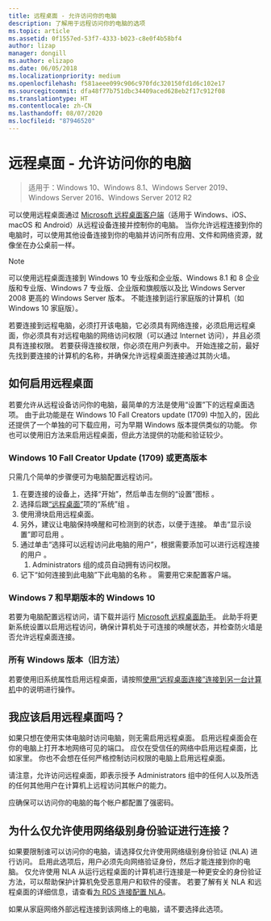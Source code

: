 ```yaml
---
title: 远程桌面 - 允许访问你的电脑
description: 了解用于远程访问你的电脑的选项
ms.topic: article
ms.assetid: 0f1557ed-53f7-4333-b023-c8e0f4b58bf4
author: lizap
manager: dongill
ms.author: elizapo
ms.date: 06/05/2018
ms.localizationpriority: medium
ms.openlocfilehash: f581aeee099c906c970fdc320150fd1d6c102e17
ms.sourcegitcommit: dfa48f77b751dbc34409aced628eb2f17c912f08
ms.translationtype: HT
ms.contentlocale: zh-CN
ms.lasthandoff: 08/07/2020
ms.locfileid: "87946520"
---
```

# <a name="remote-desktop---allow-access-to-your-pc"></a>远程桌面 - 允许访问你的电脑

>适用于：Windows 10、Windows 8.1、Windows Server 2019、Windows Server 2016、Windows Server 2012 R2

可以使用远程桌面通过 [Microsoft 远程桌面客户端](remote-desktop-clients.md)（适用于 Windows、iOS、macOS 和 Android）从远程设备连接并控制你的电脑。 当你允许远程连接到你的电脑时，可以使用其他设备连接到你的电脑并访问所有应用、文件和网络资源，就像坐在办公桌前一样。

> [!NOTE]
> 可以使用远程桌面连接到 Windows 10 专业版和企业版、Windows 8.1 和 8 企业版和专业版、Windows 7 专业版、企业版和旗舰版以及比 Windows Server 2008 更高的 Windows Server 版本。 不能连接到运行家庭版的计算机（如 Windows 10 家庭版）。

若要连接到远程电脑，必须打开该电脑，它必须具有网络连接，必须启用远程桌面，你必须具有对远程电脑的网络访问权限（可以通过 Internet 访问），并且必须具有连接权限。 若要获得连接权限，你必须在用户列表中。 开始连接之前，最好先找到要连接的计算机的名称，并确保允许远程桌面连接通过其防火墙。

## <a name="how-to-enable-remote-desktop"></a>如何启用远程桌面

若要允许从远程设备访问你的电脑，最简单的方法是使用“设置”下的远程桌面选项。 由于此功能是在 Windows 10 Fall Creators update (1709) 中加入的，因此还提供了一个单独的可下载应用，可为早期 Windows 版本提供类似的功能。 你也可以使用旧方法来启用远程桌面，但此方法提供的功能和验证较少。

### <a name="windows-10-fall-creator-update-1709-or-later"></a>Windows 10 Fall Creator Update (1709) 或更高版本

只需几个简单的步骤便可为电脑配置远程访问。
1. 在要连接的设备上，选择“开始”，然后单击左侧的“设置”图标   。
2. 选择后跟[“远程桌面”](ms-settings:remotedesktop)项的“系统”组   。
3. 使用滑块启用远程桌面。
4. 另外，建议让电脑保持唤醒和可检测到的状态，以便于连接。 单击“显示设置”即可启用  。
5. 通过单击“选择可以远程访问此电脑的用户”，根据需要添加可以进行远程连接的用户  。
   1. Administrators 组的成员自动拥有访问权限。
6. 记下“如何连接到此电脑”下此电脑的名称  。 需要用它来配置客户端。

### <a name="windows-7-and-early-version-of-windows-10"></a>Windows 7 和早期版本的 Windows 10

若要为电脑配置远程访问，请下载并运行 [Microsoft 远程桌面助手](https://www.microsoft.com/download/details.aspx?id=50042)。 此助手将更新系统设置以启用远程访问，确保计算机处于可连接的唤醒状态，并检查防火墙是否允许远程桌面连接。

### <a name="all-versions-of-windows-legacy-method"></a>所有 Windows 版本（旧方法）

若要使用旧系统属性启用远程桌面，请按照[使用“远程桌面连接”连接到另一台计算机](https://windows.microsoft.com/windows/remote-desktop-connection-faq)中的说明进行操作。

## <a name="should-i-enable-remote-desktop"></a>我应该启用远程桌面吗？

如果只想在使用实体电脑时访问电脑，则无需启用远程桌面。 启用远程桌面会在你的电脑上打开本地网络可见的端口。 应仅在受信任的网络中启用远程桌面，比如家里。 你也不会想在任何严格控制访问权限的电脑上启用远程桌面。

请注意，允许访问远程桌面，即表示授予 Administrators 组中的任何人以及所选的任何其他用户在计算机上远程访问其帐户的能力。

应确保可以访问你的电脑的每个帐户都配置了强密码。

## <a name="why-allow-connections-only-with-network-level-authentication"></a>为什么仅允许使用网络级别身份验证进行连接？

如果要限制谁可以访问你的电脑，请选择仅允许使用网络级别身份验证 (NLA) 进行访问。 启用此选项后，用户必须先向网络验证身份，然后才能连接到你的电脑。 仅允许使用 NLA 从运行远程桌面的计算机进行连接是一种更安全的身份验证方法，可以帮助保护计算机免受恶意用户和软件的侵害。 若要了解有关 NLA 和远程桌面的详细信息，请查看[为 RDS 连接配置 NLA](/previous-versions/windows/it-pro/windows-server-2008-R2-and-2008/cc732713(v=ws.11))。

如果从家庭网络外部远程连接到该网络上的电脑，请不要选择此选项。
